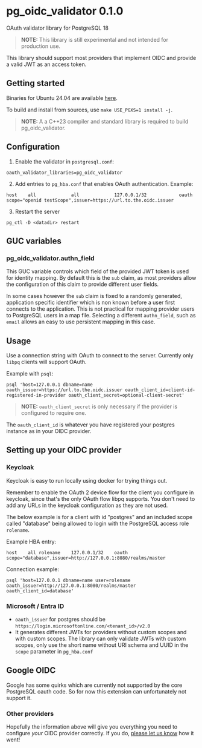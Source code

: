 # pg\_oidc\_validator 0.1.0

OAuth validator library for PostgreSQL 18

> **__NOTE__:** This library is still experimental and not intended for production use.

This library should support most providers that implement OIDC and provide a valid JWT as an access token.

## Getting started

Binaries for Ubuntu 24.04 are available [here](https://github.com/Percona-Lab/pg_oidc_validator/releases/tag/latest).

To build and install from sources, use `make USE_PGXS=1 install -j`.

  > **__NOTE__:** A a C++23 compiler and standard library is required to build pg_oidc_validator.

## Configuration

1. Enable the validator in `postgresql.conf`:
  ```
  oauth_validator_libraries=pg_oidc_validator
  ```
2. Add entries to `pg_hba.conf` that enables OAuth authentication.
  Example:
  ```
  host    all             all             127.0.0.1/32            oauth	scope="openid testScope",issuer=https://url.to.the.oidc.issuer
  ```
3. Restart the server
```
pg_ctl -D <datadir> restart
```

## GUC variables

### pg_oidc_validator.authn_field

This GUC variable controls which field of the provided JWT token is used for identity mapping. 
By default this is the `sub` claim, as most providers allow the configuration of this claim to provide different user fields.

In some cases however the `sub` claim is fixed to a randomly generated, application specific identifier which is non known before a user first connects to the application.
This is not practical for mapping provider users to PostgreSQL users in a map file.
Selecting a different `authn_field`, such as `email` allows an easy to use persistent mapping in this case.

## Usage

Use a connection string with OAuth to connect to the server. Currently only `libpq` clients will support OAuth.

Example with `psql`:

```
psql 'host=127.0.0.1 dbname=name oauth_issuer=https://url.to.the.oidc.issuer oauth_client_id=client-id-registered-in-provider oauth_client_secret=optional-client-secret'
```

  > **__NOTE__:** `oauth_client_secret` is only necessary if the provider is configured to require one.

The `oauth_client_id` is whatever you have registered your postgres instance as in your OIDC provider.

## Setting up your OIDC provider

### Keycloak
Keycloak is easy to run locally using docker for trying things out.

Remember to enable the OAuth 2 device flow for the client you configure in keycloak, since that's the only OAuth flow libpq supports. You don't need to add any URLs in the keycloak configuration as they are not used.

The below example is for a client with id "postgres" and an included scope called "database" being allowed to login with the PostgreSQL access role `rolename`.

Example HBA entry:
```
host	all	rolename	127.0.0.1/32	oauth	scope="database",issuer=http://127.0.0.1:8080/realms/master
```

Connection example:
```
psql 'host=127.0.0.1 dbname=name user=rolename oauth_issuer=http://127.0.0.1:8080/realms/master oauth_client_id=database'
```

### Microsoft / Entra ID
* `oauth_issuer` for postgres should be `https://login.microsoftonline.com/<tenant_id>/v2.0`
* It generates different JWTs for providers without custom scopes and with custom scopes.
  The library can only validate JWTs with custom scopes, only use the short name without URI schema and UUID in the `scope` parameter in `pg_hba.conf`

## Google OIDC
Google has some quirks which are currently not supported by the core PostgreSQL oauth code. So for now this extension can unfortunately not support it.

### Other providers
Hopefully the information above will give you everything you need to configure _your_ OIDC provider correctly. If you do, [please let us know](https://forums.percona.com/c/postgresql/) how it went!
